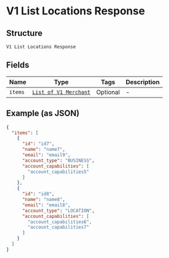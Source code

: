 
# V1 List Locations Response

## Structure

`V1 List Locations Response`

## Fields

| Name | Type | Tags | Description |
|  --- | --- | --- | --- |
| `items` | [`List of V1 Merchant`](/doc/models/v1-merchant.md) | Optional | - |

## Example (as JSON)

```json
{
  "items": [
    {
      "id": "id7",
      "name": "name7",
      "email": "email9",
      "account_type": "BUSINESS",
      "account_capabilities": [
        "account_capabilities5"
      ]
    },
    {
      "id": "id8",
      "name": "name8",
      "email": "email8",
      "account_type": "LOCATION",
      "account_capabilities": [
        "account_capabilities6",
        "account_capabilities7"
      ]
    }
  ]
}
```

